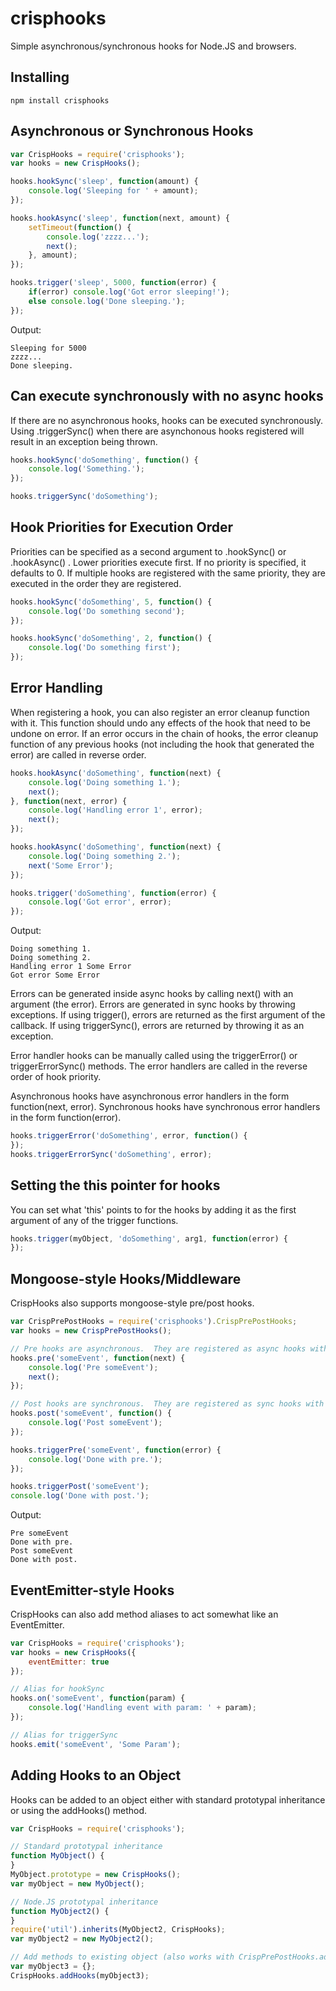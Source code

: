 crisphooks
==========

Simple asynchronous/synchronous hooks for Node.JS and browsers.

## Installing

```
npm install crisphooks
```

## Asynchronous or Synchronous Hooks

```javascript
var CrispHooks = require('crisphooks');
var hooks = new CrispHooks();

hooks.hookSync('sleep', function(amount) {
	console.log('Sleeping for ' + amount);
});

hooks.hookAsync('sleep', function(next, amount) {
	setTimeout(function() {
		console.log('zzzz...');
		next();
	}, amount);
});

hooks.trigger('sleep', 5000, function(error) {
	if(error) console.log('Got error sleeping!');
	else console.log('Done sleeping.');
});
```

Output:
```
Sleeping for 5000
zzzz...
Done sleeping.
```

## Can execute synchronously with no async hooks

If there are no asynchronous hooks, hooks can be executed synchronously.  Using .triggerSync()
when there are asynchonous hooks registered will result in an exception being thrown.

```javascript
hooks.hookSync('doSomething', function() {
	console.log('Something.');
});

hooks.triggerSync('doSomething');
```

## Hook Priorities for Execution Order

Priorities can be specified as a second argument to .hookSync() or .hookAsync() .  Lower priorities execute first.
If no priority is specified, it defaults to 0.  If multiple hooks are registered with the same priority, they are
executed in the order they are registered.

```javascript
hooks.hookSync('doSomething', 5, function() {
	console.log('Do something second');
});

hooks.hookSync('doSomething', 2, function() {
	console.log('Do something first');
});
```

## Error Handling

When registering a hook, you can also register an error cleanup function with it.  This function should undo
any effects of the hook that need to be undone on error.  If an error occurs in the chain of hooks, the
error cleanup function of any previous hooks (not including the hook that generated the error) are called
in reverse order.

```javascript
hooks.hookAsync('doSomething', function(next) {
	console.log('Doing something 1.');
	next();
}, function(next, error) {
	console.log('Handling error 1', error);
	next();
});

hooks.hookAsync('doSomething', function(next) {
	console.log('Doing something 2.');
	next('Some Error');
});

hooks.trigger('doSomething', function(error) {
	console.log('Got error', error);
});
```

Output:
```
Doing something 1.
Doing something 2.
Handling error 1 Some Error
Got error Some Error
```

Errors can be generated inside async hooks by calling next() with an argument (the error).  Errors are generated in
sync hooks by throwing exceptions.  If using trigger(), errors are returned as the first argument of the callback.
If using triggerSync(), errors are returned by throwing it as an exception.

Error handler hooks can be manually called using the triggerError() or triggerErrorSync() methods.  The error handlers are called in the reverse order
of hook priority.

Asynchronous hooks have asynchronous error handlers in the form function(next, error).  Synchronous hooks have
synchronous error handlers in the form function(error).

```javascript
hooks.triggerError('doSomething', error, function() {
});
hooks.triggerErrorSync('doSomething', error);
```

## Setting the this pointer for hooks

You can set what 'this' points to for the hooks by adding it as the first argument of any of the trigger functions.

```javascript
hooks.trigger(myObject, 'doSomething', arg1, function(error) {
});
```

## Mongoose-style Hooks/Middleware

CrispHooks also supports mongoose-style pre/post hooks.

```javascript
var CrispPrePostHooks = require('crisphooks').CrispPrePostHooks;
var hooks = new CrispPrePostHooks();

// Pre hooks are asynchronous.  They are registered as async hooks with the name: pre-someEvent
hooks.pre('someEvent', function(next) {
	console.log('Pre someEvent');
	next();
});

// Post hooks are synchronous.  They are registered as sync hooks with the name: post-someEvent
hooks.post('someEvent', function() {
	console.log('Post someEvent');
});

hooks.triggerPre('someEvent', function(error) {
	console.log('Done with pre.');
});

hooks.triggerPost('someEvent');
console.log('Done with post.');
```

Output:
```
Pre someEvent
Done with pre.
Post someEvent
Done with post.
```

## EventEmitter-style Hooks

CrispHooks can also add method aliases to act somewhat like an EventEmitter.

```javascript
var CrispHooks = require('crisphooks');
var hooks = new CrispHooks({
	eventEmitter: true
});

// Alias for hookSync
hooks.on('someEvent', function(param) {
	console.log('Handling event with param: ' + param);
});

// Alias for triggerSync
hooks.emit('someEvent', 'Some Param');
```

## Adding Hooks to an Object

Hooks can be added to an object either with standard prototypal inheritance or using the addHooks() method.

```javascript
var CrispHooks = require('crisphooks');

// Standard prototypal inheritance
function MyObject() {
}
MyObject.prototype = new CrispHooks();
var myObject = new MyObject();

// Node.JS prototypal inheritance
function MyObject2() {
}
require('util').inherits(MyObject2, CrispHooks);
var myObject2 = new MyObject2();

// Add methods to existing object (also works with CrispPrePostHooks.addHooks())
var myObject3 = {};
CrispHooks.addHooks(myObject3);
```
